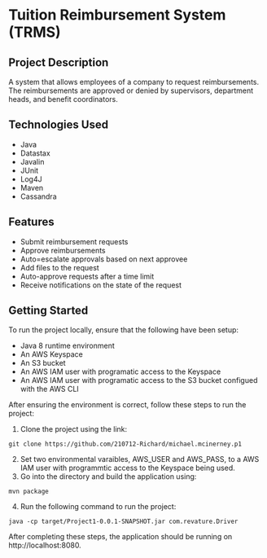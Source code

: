 # Tuition Reimbursement System (TRMS)
## Project Description
A system that allows employees of a company to request reimbursements. The reimbursements are approved or denied by supervisors, department heads, and benefit coordinators.

## Technologies Used
* Java
* Datastax
* Javalin
* JUnit
* Log4J
* Maven
* Cassandra

## Features
* Submit reimbursement requests
* Approve reimbursements
* Auto=escalate approvals based on next approvee
* Add files to the request
* Auto-approve requests after a time limit
* Receive notifications on the state of the request

## Getting Started
To run the project locally, ensure that the following have been setup:
* Java 8 runtime environment
* An AWS Keyspace
* An S3 bucket
* An AWS IAM user with programatic access to the Keyspace
* An AWS IAM user with programatic access to the S3 bucket configued with the AWS CLI

After ensuring the environment is correct, follow these steps to run the project:
1. Clone the project using the link:
```
git clone https://github.com/210712-Richard/michael.mcinerney.p1
```
2. Set two environmental varaibles, AWS_USER and AWS_PASS, to a AWS IAM user with programmtic access to the Keyspace being used.
3. Go into the directory and build the application using:
```
mvn package
```
4. Run the following command to run the project:
```
java -cp target/Project1-0.0.1-SNAPSHOT.jar com.revature.Driver
```
After completing these steps, the application should be running on http://localhost:8080.
